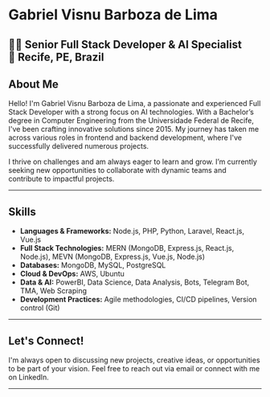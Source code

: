 # Gabriel Visnu Barboza de Lima

👨‍💻 **Senior Full Stack Developer & AI Specialist**  
📍 Recife, PE, Brazil  
---

## About Me

Hello! I'm Gabriel Visnu Barboza de Lima, a passionate and experienced Full Stack Developer with a strong focus on AI technologies. With a Bachelor’s degree in Computer Engineering from the Universidade Federal de Recife, I've been crafting innovative solutions since 2015. My journey has taken me across various roles in frontend and backend development, where I've successfully delivered numerous projects.

I thrive on challenges and am always eager to learn and grow. I’m currently seeking new opportunities to collaborate with dynamic teams and contribute to impactful projects.

---

## Skills

- **Languages & Frameworks:** Node.js, PHP, Python, Laravel, React.js, Vue.js
- **Full Stack Technologies:** MERN (MongoDB, Express.js, React.js, Node.js), MEVN (MongoDB, Express.js, Vue.js, Node.js)
- **Databases:** MongoDB, MySQL, PostgreSQL
- **Cloud & DevOps:** AWS, Ubuntu
- **Data & AI:** PowerBI, Data Science, Data Analysis, Bots, Telegram Bot, TMA, Web Scraping
- **Development Practices:** Agile methodologies, CI/CD pipelines, Version control (Git)

---

## Let's Connect!

I'm always open to discussing new projects, creative ideas, or opportunities to be part of your vision. Feel free to reach out via email or connect with me on LinkedIn.

--- 
